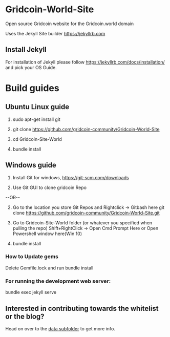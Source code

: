 # Gridcoin-World-Site
Open source Gridcoin website for the Gridcoin.world domain

Uses the Jekyll Site builder
https://jekyllrb.com
## Install Jekyll

For installation of Jekyll please follow https://jekyllrb.com/docs/installation/ and pick your OS Guide.

# Build guides
## Ubuntu Linux guide

1. sudo apt-get install git

2. git clone https://github.com/gridcoin-community/Gridcoin-World-Site

3. cd Gridcoin-Site-World

4. bundle install 

## Windows guide
1. Install Git for windows, https://git-scm.com/downloads

2. Use Git GUI to clone gridcoin Repo

  --OR--

2. Go to the location you store Git Repos and Rightclick -> Gitbash here git clone https://github.com/gridcoin-community/Gridcoin-World-Site.git

3. Go to Gridcoin-Site-World folder (or whatever you specified when pulling the repo) Shift+RightClick -> Open Cmd Prompt Here or Open Powershell window here(Win 10)

4. bundle install 

### How to Update gems

Delete Gemfile.lock and run bundle install

### For running the development web server:

bundle exec jekyll serve

## Interested in contributing towards the whitelist or the blog?

Head on over to the [data subfolder](_data/) to get more info.
